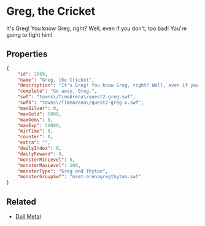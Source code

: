 # Greg, the Cricket

It's Greg! You know Greg, right? Well, even if you don't, too bad! You're going to fight him!

## Properties

```json
{
    "id": 2069,
    "name": "Greg, the Cricket",
    "description": "It's Greg! You know Greg, right? Well, even if you don't, too bad! You're going to fight him!",
    "complete": "Go away, Greg.",
    "swf": "towns\/TimeArena\/quest2-greg.swf",
    "swfX": "towns\/TimeArena\/quest2-greg-x.swf",
    "maxSilver": 0,
    "maxGold": 5000,
    "maxGems": 0,
    "maxExp": 50000,
    "minTime": 0,
    "counter": 0,
    "extra": "",
    "dailyIndex": 0,
    "dailyReward": 0,
    "monsterMinLevel": 0,
    "monsterMaxLevel": 100,
    "monsterType": "Greg and Thyton",
    "monsterGroupSwf": "mset-arenagregthyton.swf"
}
```

## Related

- [Dull Metal](../items/21651-dull-metal.md)


